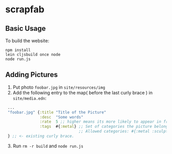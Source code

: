 # scrapfab

## Basic Usage 

To build the website: 

```
npm install 
lein cljsbuild once node
node run.js
```

## Adding Pictures 

1. Put photo `foobar.jpg` in `site/resources/img`
2. Add the following entry to the map( before the last curly brace ) in `site/media.edn`:
```clojure
 ...
 "foobar.jpg" {:title "Title of the Picture"
               :desc  "Some words"
               :rate  5 ;; higher means its more likely to appear in front.
               :tags  #{:metal} ;; Set of categories the picture belongs to. 
                                ;; Allowed categories: #{:metal :sculpt :set :prop}
 } ;; <- existing curly brace.      
```
3. Run `rm -r build` and `node run.js`
